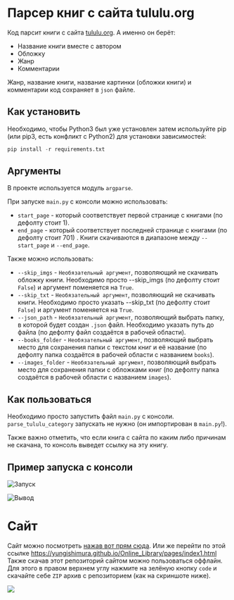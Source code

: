 # Парсер книг с сайта tululu.org
Код парсит книги с сайта [tululu.org](https://tululu.org).
А именно он берёт:
* Название книги вместе с автором
* Обложку
* Жанр
* Комментарии

Жанр, название книги, название картинки (обложки книги) и комментарии код сохраняет в ```json``` файле.

## Как установить 
Необходимо, чтобы Python3 был уже установлен затем используйте pip (или pip3, есть конфликт с Python2) для установки зависимостей:
```python
pip install -r requirements.txt
```
## Аргументы 
В проекте используется модуль ```argparse```.

При запуске ```main.py``` c консоли можно использовать:
* ```start_page``` - который соответствует первой странице с книгами (по дефолту стоит 1).
* ```end_page``` - который соответствует последней странице с книгами (по дефолту стоит 701) .
Книги скачиваются в диапазоне между ```--start_page``` и ```--end_page```.

Также можно использовать:
* ```--skip_imgs``` - ```Необязательный аргумент```, позволяющий не скачивать обложку книги. Необходимо просто --skip_imgs (по дефолту стоит ```False```) и аргумент поменяется на ```True```.
* ```--skip_txt``` - ```Необязательный аргумент```, позволяющий не скачивать книги. Необходимо просто указать --skip_txt (по дефолту стоит ```False```) и аргумент поменяется на ```True```.
* ```--json_path``` - ```Необязательный аргумент```, позволяющий выбрать папку, в которой будет создан ```.json``` файл. Необходимо указать путь до файла (по дефолту файл создаётся в рабочей области).
* ```--books_folder``` - ```Необязательный аргумент```, позволяющий выбрать место для сохранения папки с текстом книг и её название (по дефолту папка создаётся в рабочей области с названием ```books```).
* ```--images_folder``` -  ```Необязательный аргумент```, позволяющий выбрать место для сохранения папки с обложками книг (по дефолту папка создаётся в рабочей области с названием ```images```).


## Как пользоваться 
Необходимо просто запустить файл ```main.py``` с консоли. ```parse_tululu_category``` запускать не нужно (он импортирован в ```main.py```!).

Также важно отметить, что если книга с сайта по каким либо причинам не скачана, то консоль выведет ссылку на эту книгу.

## Пример запуска с консоли

  ![Запуск](https://user-images.githubusercontent.com/83189636/154469683-7b26f86f-3d90-42ca-af23-fc9b97ed4773.png)
  
  ![Вывод](https://user-images.githubusercontent.com/83189636/153951919-84c586fb-beb8-409b-b9c6-2e3bd607a6df.png)
  
  # Сайт
  Сайт можно посмотреть [нажав вот прям сюда](https://yungishimura.github.io/Online_library/pages/index1.html).
  Или же перейти по этой ссылке https://yungishimura.github.io/Online_Library/pages/index1.html
  Также скачав этот репозиторий сайтом можно пользоваться оффлайн.
  Для этого в правом верхнем углу нажмите на зелёную кнопку ```code``` и скачайте себе ```ZIP``` архив с репозиторием (как на скриншоте ниже).
  
  ![](https://user-images.githubusercontent.com/83189636/156886443-febcc08d-3f45-4c33-b797-6aee82a2cbfc.png)
